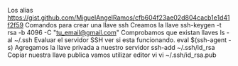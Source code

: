 Los alias
https://gist.github.com/MiguelAngelRamos/cfb604f23ae02d804cacb1e1d41f2f59
Comandos para crear una llave ssh
Creamos la llave
ssh-keygen -t rsa -b 4096 -C "tu_email@gmail.com"
Comprobamos que existan llaves
ls -al ~/.ssh 
Evaluar el servidor SSH ver si esta funcionando.
eval $(ssh-agent -s)
Agregamos la llave privada a nuestro servidor
ssh-add ~/.ssh/id_rsa
Copiar nuestra llave publica vamos utilizar editor vi
vi ~/.ssh/id_rsa.pub 